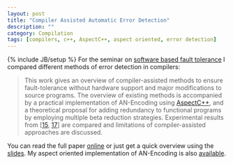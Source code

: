 ```yaml
---
layout: post
title: "Compiler Assisted Automatic Error Detection"
description: ""
category: Compilation
tags: [compilers, c++, AspectC++, aspect oriented, error detection]
---
```

{% include JB/setup %}
For the seminar on [software based fault tolerance](http://ess.cs.tu-dortmund.de/Teaching/WS2012/SFt/index.html)
I compared different methods of error detection in compilers:
> This work gives an overview of compiler-assisted methods to ensure
> fault-tolerance without hardware support and major modifications to
> source programs. The overview of existing methods is accompanied by a
> practical implementation of AN-Encoding using [AspectC++](http://www.aspectc.org),
> and a theoretical proposal for adding redundancy to functional
> programs by employing multiple beta reduction
> strategies. Experimental results from \[[15](http://doi.ieeecomputersociety.org/10.1109/MM.2007.4),
> [17](http://dx.doi.org/10.1109/DEPEND.2010.16)\] are compared and limitations of compiler-assisted approaches are discussed.

You can read the full paper [online](/papers/errordetectingcompilers.pdf) or
just get a quick overview using the [slides](/slides/errordetectingcompilers-presentation.pdf).
My aspect oriented implementation of AN-Encoding is also [available](https://github.com/JanBessai/anencoding).
